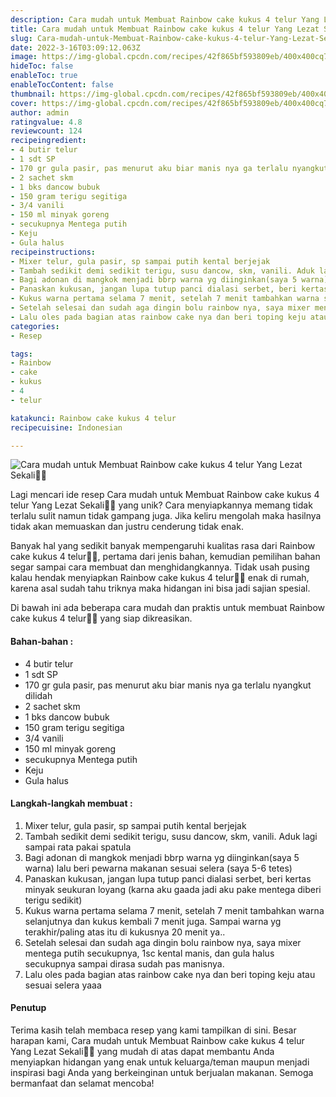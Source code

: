 ```yaml
---
description: Cara mudah untuk Membuat Rainbow cake kukus 4 telur Yang Lezat Sekali"
title: Cara mudah untuk Membuat Rainbow cake kukus 4 telur Yang Lezat Sekali
slug: Cara-mudah-untuk-Membuat-Rainbow-cake-kukus-4-telur-Yang-Lezat-Sekali
date: 2022-3-16T03:09:12.063Z
image: https://img-global.cpcdn.com/recipes/42f865bf593809eb/400x400cq70/photo.jpg
hideToc: false
enableToc: true
enableTocContent: false
thumbnail: https://img-global.cpcdn.com/recipes/42f865bf593809eb/400x400cq70/photo.jpg
cover: https://img-global.cpcdn.com/recipes/42f865bf593809eb/400x400cq70/photo.jpg
author: admin
ratingvalue: 4.8
reviewcount: 124
recipeingredient:
- 4 butir telur
- 1 sdt SP
- 170 gr gula pasir, pas menurut aku biar manis nya ga terlalu nyangkut dilidah
- 2 sachet skm
- 1 bks dancow bubuk
- 150 gram terigu segitiga
- 3/4 vanili
- 150 ml minyak goreng
- secukupnya Mentega putih
- Keju
- Gula halus
recipeinstructions:
- Mixer telur, gula pasir, sp sampai putih kental berjejak
- Tambah sedikit demi sedikit terigu, susu dancow, skm, vanili. Aduk lagi sampai rata pakai spatula
- Bagi adonan di mangkok menjadi bbrp warna yg diinginkan(saya 5 warna) lalu beri pewarna makanan sesuai selera (saya 5-6 tetes)
- Panaskan kukusan, jangan lupa tutup panci dialasi serbet, beri kertas minyak seukuran loyang (karna aku gaada jadi aku pake mentega diberi terigu sedikit)
- Kukus warna pertama selama 7 menit, setelah 7 menit tambahkan warna selanjutnya dan kukus kembali 7 menit juga. Sampai warna yg terakhir/paling atas itu di kukusnya 20 menit ya..
- Setelah selesai dan sudah aga dingin bolu rainbow nya, saya mixer mentega putih secukupnya, 1sc kental manis, dan gula halus secukupnya sampai dirasa sudah pas manisnya.
- Lalu oles pada bagian atas rainbow cake nya dan beri toping keju atau sesuai selera yaaa
categories:
- Resep

tags:
- Rainbow
- cake
- kukus
- 4
- telur

katakunci: Rainbow cake kukus 4 telur
recipecuisine: Indonesian

---
```


![Cara mudah untuk Membuat Rainbow cake kukus 4 telur Yang Lezat Sekali👩‍🍳](https://img-global.cpcdn.com/recipes/42f865bf593809eb/400x400cq70/photo.jpg)

Lagi mencari ide resep Cara mudah untuk Membuat Rainbow cake kukus 4 telur Yang Lezat Sekali👩‍🍳 yang unik? Cara menyiapkannya memang tidak terlalu sulit namun tidak gampang juga. Jika keliru mengolah maka hasilnya tidak akan memuaskan dan justru cenderung tidak enak.

Banyak hal yang sedikit banyak mempengaruhi kualitas rasa dari Rainbow cake kukus 4 telur👩‍🍳, pertama dari jenis bahan, kemudian pemilihan bahan segar sampai cara membuat dan menghidangkannya. Tidak usah pusing kalau hendak menyiapkan Rainbow cake kukus 4 telur👩‍🍳 enak di rumah, karena asal sudah tahu triknya maka hidangan ini bisa jadi sajian spesial.

Di bawah ini ada beberapa cara mudah dan praktis untuk membuat Rainbow cake kukus 4 telur👩‍🍳 yang siap dikreasikan.

<!--inarticleads1-->

#### Bahan-bahan :

- 4 butir telur
- 1 sdt SP
- 170 gr gula pasir, pas menurut aku biar manis nya ga terlalu nyangkut dilidah
- 2 sachet skm
- 1 bks dancow bubuk
- 150 gram terigu segitiga
- 3/4 vanili
- 150 ml minyak goreng
- secukupnya Mentega putih
- Keju
- Gula halus

<!--inarticleads2-->

#### Langkah-langkah membuat :

1. Mixer telur, gula pasir, sp sampai putih kental berjejak
1. Tambah sedikit demi sedikit terigu, susu dancow, skm, vanili. Aduk lagi sampai rata pakai spatula
1. Bagi adonan di mangkok menjadi bbrp warna yg diinginkan(saya 5 warna) lalu beri pewarna makanan sesuai selera (saya 5-6 tetes)
1. Panaskan kukusan, jangan lupa tutup panci dialasi serbet, beri kertas minyak seukuran loyang (karna aku gaada jadi aku pake mentega diberi terigu sedikit)
1. Kukus warna pertama selama 7 menit, setelah 7 menit tambahkan warna selanjutnya dan kukus kembali 7 menit juga. Sampai warna yg terakhir/paling atas itu di kukusnya 20 menit ya..
1. Setelah selesai dan sudah aga dingin bolu rainbow nya, saya mixer mentega putih secukupnya, 1sc kental manis, dan gula halus secukupnya sampai dirasa sudah pas manisnya.
1. Lalu oles pada bagian atas rainbow cake nya dan beri toping keju atau sesuai selera yaaa

#### Penutup

Terima kasih telah membaca resep yang kami tampilkan di sini. Besar harapan kami, Cara mudah untuk Membuat Rainbow cake kukus 4 telur Yang Lezat Sekali👩‍🍳 yang mudah di atas dapat membantu Anda menyiapkan hidangan yang enak untuk keluarga/teman maupun menjadi inspirasi bagi Anda yang berkeinginan untuk berjualan makanan. Semoga bermanfaat dan selamat mencoba!
